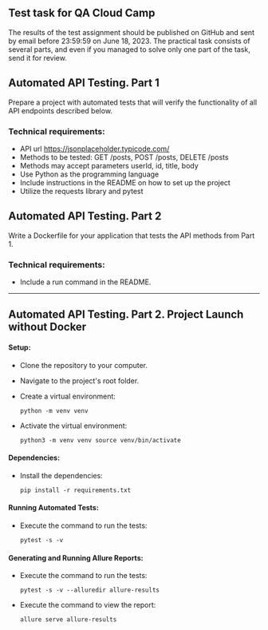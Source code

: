 ## Test task for QA Cloud Camp

The results of the test assignment should be published on GitHub and sent by email before 23:59:59 on June 18, 2023. The practical task consists of several parts, and even if you managed to solve only one part of the task, send it for review.

## Automated API Testing. Part 1

Prepare a project with automated tests that will verify the functionality of all API endpoints described below.

### Technical requirements:

- API url https://jsonplaceholder.typicode.com/
- Methods to be tested: GET /posts, POST /posts, DELETE /posts
- Methods may accept parameters userId, id, title, body
- Use Python as the programming language
- Include instructions in the README on how to set up the project
- Utilize the requests library and pytest


## Automated API Testing. Part 2

Write a Dockerfile for your application that tests the API methods from Part 1.

### Technical requirements:
- Include a run command in the README.
  
---

## Automated API Testing. Part 2. Project Launch without Docker

#### Setup:

- Clone the repository to your computer.

- Navigate to the project's root folder.

- Create a virtual environment:
  ```
  python -m venv venv
  ```

- Activate the virtual environment:
  ```
  python3 -m venv venv source venv/bin/activate
  ```

#### Dependencies:

- Install the dependencies:
  ```
  pip install -r requirements.txt
  ```

#### Running Automated Tests:

- Execute the command to run the tests:
  ```
  pytest -s -v
  ```

#### Generating and Running Allure Reports:

- Execute the command to run the tests:
  ```
  pytest -s -v --alluredir allure-results
  ```

- Execute the command to view the report:
  ```
  allure serve allure-results
  ```
